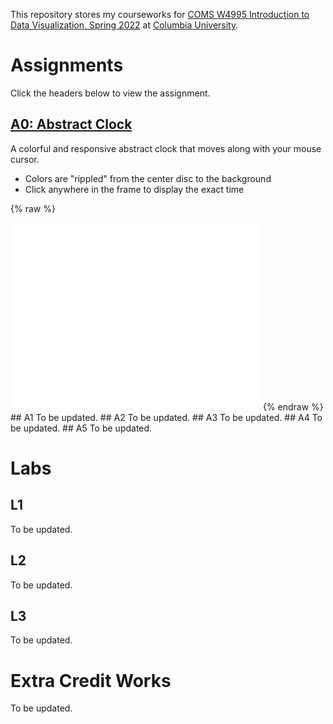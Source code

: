 This repository stores my courseworks for [COMS W4995 Introduction to Data Visualization, Spring 2022](https://columbiaviz.github.io/2022s_w4995/index.html) at [Columbia University](http://columbia.edu/).

# Assignments
Click the headers below to view the assignment.
## [A0: Abstract Clock](http://127.0.0.1:4000/a0/)
A colorful and responsive abstract clock that moves along with your mouse cursor.
- Colors are "rippled" from the center disc to the background
- Click anywhere in the frame to display the exact time

{% raw %}
<iframe frameborder="no" width=400 height=300 src="./a0"></iframe>
{% endraw %}
## A1
To be updated.
## A2
To be updated.
## A3
To be updated.
## A4
To be updated.
## A5
To be updated.

# Labs
## L1
To be updated.
## L2
To be updated.
## L3
To be updated.

# Extra Credit Works
To be updated.

<!-- ## Welcome to GitHub Pages

You can use the [editor on GitHub](https://github.com/andHW/cu-data-vis/edit/gh-pages/index.md) to maintain and preview the content for your website in Markdown files.

Whenever you commit to this repository, GitHub Pages will run [Jekyll](https://jekyllrb.com/) to rebuild the pages in your site, from the content in your Markdown files.

### Markdown

Markdown is a lightweight and easy-to-use syntax for styling your writing. It includes conventions for

```markdown
Syntax highlighted code block

# Header 1
## Header 2
### Header 3

- Bulleted
- List

1. Numbered
2. List

**Bold** and _Italic_ and `Code` text

[Link](url) and ![Image](src)
```

For more details see [Basic writing and formatting syntax](https://docs.github.com/en/github/writing-on-github/getting-started-with-writing-and-formatting-on-github/basic-writing-and-formatting-syntax).

### Jekyll Themes

Your Pages site will use the layout and styles from the Jekyll theme you have selected in your [repository settings](https://github.com/andHW/cu-data-vis/settings/pages). The name of this theme is saved in the Jekyll `_config.yml` configuration file.

### Support or Contact

Having trouble with Pages? Check out our [documentation](https://docs.github.com/categories/github-pages-basics/) or [contact support](https://support.github.com/contact) and we’ll help you sort it out.
 -->
